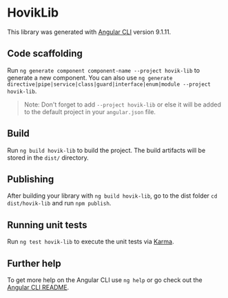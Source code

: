 # HovikLib

This library was generated with [Angular CLI](https://github.com/angular/angular-cli) version 9.1.11.

## Code scaffolding

Run `ng generate component component-name --project hovik-lib` to generate a new component. You can also use `ng generate directive|pipe|service|class|guard|interface|enum|module --project hovik-lib`.
> Note: Don't forget to add `--project hovik-lib` or else it will be added to the default project in your `angular.json` file. 

## Build

Run `ng build hovik-lib` to build the project. The build artifacts will be stored in the `dist/` directory.

## Publishing

After building your library with `ng build hovik-lib`, go to the dist folder `cd dist/hovik-lib` and run `npm publish`.

## Running unit tests

Run `ng test hovik-lib` to execute the unit tests via [Karma](https://karma-runner.github.io).

## Further help

To get more help on the Angular CLI use `ng help` or go check out the [Angular CLI README](https://github.com/angular/angular-cli/blob/master/README.md).
